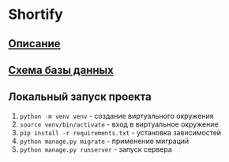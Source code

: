 # Shortify

## [Описание](VISION.md)

## [Схема базы данных](schema.png)

## Локальный запуск проекта

1. `python -m venv venv` - создание виртуального окружения
2. `source venv/bin/activate` - вход в виртуальное окружение
3. `pip install -r requirements.txt` - установка зависимостей
4. `python manage.py migrate` - применение миграций
5. `python manage.py runserver` - запуск сервера
